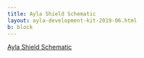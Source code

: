 ```yaml
---
title: Ayla Shield Schematic
layout: ayla-development-kit-2019-06.html
b: block
---
```


[Ayla Shield Schematic](AylaShield-YD-Rev3-1-SCH.pdf)